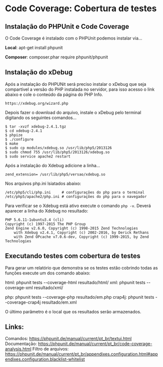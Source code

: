 # Code Coverage: Cobertura de testes

## Instalação do PHPUnit e Code Coverage

O Code Coverage é instalado com o PHPUnit podemos instalar via...

__Local__: apt-get install phpunit

__Composer__: composer.phar require phpunit/phpunit


## Instalação do xDebug

Após a instalação do PHPUNit será preciso instalar o xDebug que seja compartível 
a versão do PHP instalada no servidor, para isso acesso o link abaixo e cole o 
conteúdo da página do PHP Info.

    https://xdebug.org/wizard.php

Depois fazer o download do arquivo, instale o xDebug pelo terminal digitando os
seguintes comandos...

    $ tar -xvzf xdebug-2.4.1.tgz
    $ cd xdebug-2.4.1
    $ phpize
    $ ./configure
    $ make
    $ sudo cp modules/xdebug.so /usr/lib/php5/2013126
    $ sudo chmod 755 /usr/lib/php5/2013126/xdebug.so
    $ sudo service apache2 restart


Após a instalação do Xdebug adicione a linha...

    zend_extension= /usr/lib/php5/versao/xdebug.so

Nos arquivos php.ini lsiatados abaixo:

    /etc/php5/cli/php.ini     # configurações do php para o terminal
    /etc/php5/apache2/php.ini # configurações do php para o navegador


Para verificar se o Xdebug está ativo execute o comando `php -v`. Deverá aparecer a linha do Xdebug no resultado:

    PHP 5.6.11-1ubuntu3.4 (cli) 
    Copyright (c) 1997-2015 The PHP Group
    Zend Engine v2.6.0, Copyright (c) 1998-2015 Zend Technologies
        with Xdebug v2.4.1, Copyright (c) 2002-2016, by Derick Rethans
        with Zend OPcache v7.0.6-dev, Copyright (c) 1999-2015, by Zend Technologies


## Executando testes com cobertura de testes

Para gerar um relatório que demonstra se os testes estão cobrindo todas as funções 
execute um dos comando abaixo:

html:   phpunit tests --coverage-html resultado/html/
xml:    phpunit tests --coverage-xml resultado/xml/

php:    phpunit tests --coverage-php resultado/em.php
crap4j: phpunit tests --coverage-crap4j resultado/em.xml

O último parâmetro é o local que os resultados serão armazenados.


## Links:

Comandos:           https://phpunit.de/manual/current/pt_br/textui.html
Documentação:       https://phpunit.de/manual/current/pt_br/code-coverage-analysis.html
Filtro de arquivos: https://phpunit.de/manual/current/pt_br/appendixes.configuration.html#appendixes.configuration.blacklist-whitelist